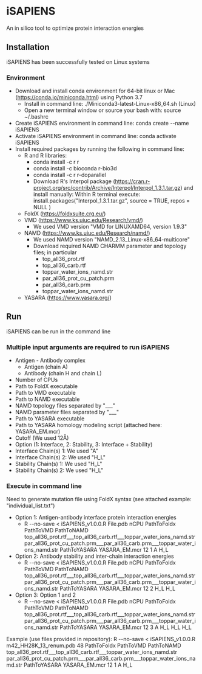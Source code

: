 # iSAPIENS
An in silico tool to optimize protein interaction energies

## Installation

iSAPIENS has been successfully tested on Linux systems


### Environment
- Download and install conda environment for 64-bit linux or Mac (https://conda.io/miniconda.html) using Python 3.7
  - Install in command line: ./Miniconda3-latest-Linux-x86_64.sh (Linux)
  - Open a new terminal window or source your bash with: source ~/.bashrc
- Create iSAPIENS environment in command line: conda create --name iSAPIENS
- Activate iSAPIENS environment in command line: conda activate iSAPIENS
- Install required packages by running the following in command line:
  - R and R libraries:
    - conda install -c r r  
    - conda install -c bioconda r-bio3d
    - conda install -c r r-doparallel
    - Download R's Interpol package (https://cran.r-project.org/src/contrib/Archive/Interpol/Interpol_1.3.1.tar.gz) and install manually:
      Within R terminal execute: install.packages("Interpol_1.3.1.tar.gz", source = TRUE, repos = NULL )
  - FoldX (https://foldxsuite.crg.eu/)
  - VMD (https://www.ks.uiuc.edu/Research/vmd/)
    - We used VMD version "VMD for LINUXAMD64, version 1.9.3"
  - NAMD (https://www.ks.uiuc.edu/Research/namd/)
    - We used NAMD version "NAMD_2.13_Linux-x86_64-multicore"
    - Download required NAMD CHARMM parameter and topology files; in particular
      -  top_all36_prot.rtf
      -  top_all36_carb.rtf
      -  toppar_water_ions_namd.str
      -  par_all36_prot_cu_patch.prm
      -  par_all36_carb.prm
      -  toppar_water_ions_namd.str
  -  YASARA (https://www.yasara.org/)


## Run
iSAPIENS can be run in the command line

### Multiple input arguments are required to run iSAPIENS
- Antigen - Antibody complex
  - Antigen (chain A)
  - Antibody (chain H and chain L)
- Number of CPUs
- Path to FoldX executable
- Path to VMD executable
- Path to NAMD executable
- NAMD topology files separated by "___"
- NAMD parameter files separated by "___"
- Path to YASARA executable
- Path to YASARA homology modeling script (attached here: YASARA_EM.mcr)
- Cutoff (We used 12Å)
- Option (1: Interface, 2: Stability, 3: Interface + Stability)
- Interface Chain(s) 1: We used "A"
- Interface Chain(s) 2: We used "H_L"
- Stability Chain(s) 1: We used "H_L"
- Stability Chain(s) 2: We used "H_L"

### Execute in command line

Need to generate mutation file using FoldX syntax (see attached example: "individual_list.txt")

- Option 1: Antigen-antibody interface protein interaction energies
  - R --no-save < iSAPIENS_v1.0.0.R File.pdb nCPU PathToFoldx PathToVMD PathToNAMD top_all36_prot.rtf___top_all36_carb.rtf___toppar_water_ions_namd.str par_all36_prot_cu_patch.prm___par_all36_carb.prm___toppar_water_ions_namd.str PathToYASARA YASARA_EM.mcr 12 1 A H_L
- Option 2: Antibody stability and inter-chain interaction energies
  - R --no-save < iSAPIENS_v1.0.0.R File.pdb nCPU PathToFoldx PathToVMD PathToNAMD top_all36_prot.rtf___top_all36_carb.rtf___toppar_water_ions_namd.str par_all36_prot_cu_patch.prm___par_all36_carb.prm___toppar_water_ions_namd.str PathToYASARA YASARA_EM.mcr 12 2 H_L H_L
- Option 3: Option 1 and 2
  - R --no-save < iSAPIENS_v1.0.0.R File.pdb nCPU PathToFoldx PathToVMD PathToNAMD top_all36_prot.rtf___top_all36_carb.rtf___toppar_water_ions_namd.str par_all36_prot_cu_patch.prm___par_all36_carb.prm___toppar_water_ions_namd.str PathToYASARA YASARA_EM.mcr 12 3 A H_L H_L H_L


 Example (use files provided in repository):
 R --no-save < iSAPIENS_v1.0.0.R m42_HH28K_13_renum.pdb 48 PathToFoldx PathToVMD PathToNAMD top_all36_prot.rtf___top_all36_carb.rtf___toppar_water_ions_namd.str par_all36_prot_cu_patch.prm___par_all36_carb.prm___toppar_water_ions_namd.str PathToYASARA YASARA_EM.mcr 12 1 A H_L


